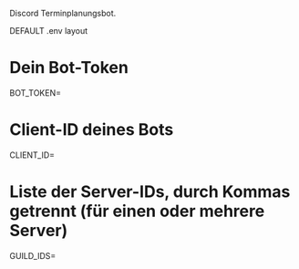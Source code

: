Discord Terminplanungsbot.


DEFAULT .env layout

# Dein Bot-Token
BOT_TOKEN=

# Client-ID deines Bots
CLIENT_ID=

# Liste der Server-IDs, durch Kommas getrennt (für einen oder mehrere Server)
GUILD_IDS=
